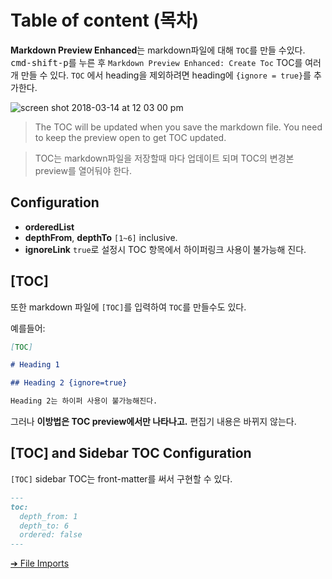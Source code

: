 # Table of content (목차)

**Markdown Preview Enhanced**는 markdown파일에 대해 `TOC`를 만들 수있다.
<kbd>cmd-shift-p</kbd>를 누른 후 `Markdown Preview Enhanced: Create Toc`
TOC를 여러 개 만들 수 있다.
`TOC` 에서 heading을 제외하려면 heading에 `{ignore = true}`를 추가한다.

![screen shot 2018-03-14 at 12 03 00 pm](https://user-images.githubusercontent.com/1908863/37418218-bb624e62-277f-11e8-88f5-8747a1c2e012.png)

> The TOC will be updated when you save the markdown file.
> You need to keep the preview open to get TOC updated.

> TOC는 markdown파일을 저장할때 마다 업데이트 되며 TOC의 변경본 preview를 열어둬야 한다.

## Configuration

- **orderedList**
- **depthFrom**, **depthTo**
  `[1~6]` inclusive.
- **ignoreLink**
  `true`로 설정시 TOC 항목에서 하이퍼링크 사용이 불가능해 진다.

## [TOC]

또한 markdown 파일에 `[TOC]`를 입력하여 `TOC`를 만들수도 있다.

예를들어:

```markdown
[TOC]

# Heading 1

## Heading 2 {ignore=true}

Heading 2는 하이퍼 사용이 불가능해진다.
```

그러나 **이방법은 TOC preview에서만 나타나고.** 편집기 내용은 바뀌지 않는다.

## [TOC] and Sidebar TOC Configuration

`[TOC]` sidebar TOC는 front-matter를 써서 구현할 수 있다.

```markdown
---
toc:
  depth_from: 1
  depth_to: 6
  ordered: false
---
```

[➔ File Imports](ko-kr/file-imports.md)
